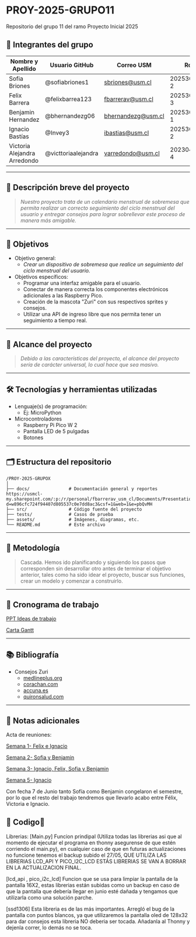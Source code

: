 # PROY-2025-GRUPO11
Repositorio del grupo 11 del ramo Proyecto Inicial 2025

## 👥 Integrantes del grupo

| Nombre y Apellido | Usuario GitHub | Correo USM               | Rol          |
| ----------------- | -------------- | ------------------------ | ------------ |
| Sofia Briones | @sofiabriones1      | sbriones@usm.cl | 202530019-2 |
| Felix Barrera | @felixbarrea123      | fbarrerav@usm.cl | 202530044-3 |
| Benjamin Hernandez | @bhernandezg06      | bhernandezg@usm.cl | 202530045-1 |
| Ignacio Bastías | @Invey3      | ibastias@usm.cl | 202530005-2 |
| Victoria Alejandra Arredondo | @victtoriaalejandra      | varredondo@usm.cl | 202304027-4 |
---

## 📝 Descripción breve del proyecto

> *Nuestro proyecto trata de un calendario menstrual de sobremesa que permita realizar un correcto seguimiento del ciclo menstrual del usuario y entregar consejos para lograr sobrellevar este proceso de manera más amigable.*

---

## 🎯 Objetivos

- Objetivo general:
  - *Crear un dispositivo de sobremesa que realice un seguimiento del ciclo menstrual del usuario.*
- Objetivos específicos:
  - Programar una interfaz amigable para el usuario.
  - Conectar de manera correcta los componentes electrónicos adicionales a las Raspberry Pico.
  - Creación de la mascota "Zuri" con sus respectivos sprites y consejos.
  - Utilizar una API de ingreso libre que nos permita tener un seguimiento a tiempo real.

---

## 🧩 Alcance del proyecto

> *Debido a las características del proyecto, el alcance del proyecto sería de carácter universal, lo cual hace que sea masivo.*

---

## 🛠️ Tecnologías y herramientas utilizadas

- Lenguaje(s) de programación:
  - Ej: MicroPython
- Microcontroladores
  - Raspberry Pi Pico W 2
  - Pantalla LED de 5 pulgadas
  - Botones

---

## 🗂️ Estructura del repositorio

```
/PROY-2025-GRUPOX
│
├── docs/               # Documentación general y reportes https://usmcl-my.sharepoint.com/:p:/r/personal/fbarrerav_usm_cl/Documents/Presentation.pptx?d=w896cfc724f94407d805537c0e7dd8ac3&csf=1&web=1&e=pbQvMH
├── src/                # Código fuente del proyecto
├── tests/              # Casos de prueba
├── assets/             # Imágenes, diagramas, etc.
└── README.md           # Este archivo
```

---

## 🧪 Metodología

> Cascada. Hemos ido planificando y siguiendo los pasos que corresponden sin desarrollar otro antes de terminar el objetivo anterior, tales como ha sido idear el proyecto, buscar sus funciones, crear un modelo y comenzar a construirlo.

---

## 📅 Cronograma de trabajo
[PPT Ideas de trabajo](https://usmcl-my.sharepoint.com/:p:/r/personal/fbarrerav_usm_cl/Documents/Presentation.pptx?d=w896cfc724f94407d805537c0e7dd8ac3&csf=1&web=1&e=7NhVeC)

[Carta Gantt](https://www.canva.com/design/DAGl8yzWOQU/XSp1lUQktS29H-8-N6rCGA/edit?utm_content=DAGl8yzWOQU&utm_campaign=designshare&utm_medium=link2&utm_source=sharebutton)


---

## 📚 Bibliografía

- Consejos Zuri
  - [medlineplus.org](https://medlineplus.gov/spanish/periodpain.html)
  - [corachan.com](https://www.corachan.com/es/blog/5-claves-para-aliviar-el-dolor-menstrual_138941)
  - [accuna.es](https://www.accuna.es/blog/10-consejos-para-aliviar-el-dolor-y-las-molestias-menstruales/)
  - [quironsalud.com](https://www.quironsalud.com/blogs/es/objetivo-peso-saludable/comer-regla-evitar-dolores)

---

## 📌 Notas adicionales
 Acta de reuniones:
 
 [Semana 1- Felix  e Ignacio](https://usmcl-my.sharepoint.com/:w:/r/personal/ibastias_usm_cl/Documents/Document.docx?d=wdc2e009554aa44fbbc51d711b3119999&csf=1&web=1&e=2eTX2p)
 
 [Semana 2- Sofia y Benjamin](https://usmcl-my.sharepoint.com/:w:/r/personal/bhernandezg_usm_cl/_layouts/15/Doc.aspx?sourcedoc=%7BAB17D1E9-66F8-4A3C-AB1B-1D78B4726D9C%7D&file=Consejos%20de%20Zuri.docx&action=default&mobileredirect=true&DefaultItemOpen=1)

 [Semana 3- Ignacio, Felix, Sofia y Benjamin](https://usmcl-my.sharepoint.com/:w:/r/personal/bhernandezg_usm_cl/Documents/Avance%2009-05-2025.docx?d=w0500a98a581a45eba419e0f90ef65ffa&csf=1&web=1&e=whpXBC)

 [Semana 5- Ignacio](https://usmcl-my.sharepoint.com/:w:/g/personal/ibastias_usm_cl/EXWgK4xpySxMjfPkhSu__RgBL6v4sAvtH_nLVat6FSwOIg?e=40eUHm)

 Con fecha 7 de Junio tanto Sofía como Benjamin congelaron el semestre, por lo que el resto del trabajo tendremos que llevarlo acabo entre Félix, Victoria e Ignacio.

 ## 📌 Codigo🤖
 
 Librerias:
 [Main.py] Funcion prindipal (Utiliza todas las librerias asi que al momento de ejecutar el programa en thonny asegurense de que estén corriendo el main.py), en cualquier caso de que en futuras actualizaciones no funcione tenemos el backup subido el 27/05, QUE UTILIZA LAS LIBRERIAS LCD_API Y PICO_I2C_LCD ESTÁS LIBRERIAS SE VAN A BORRAR EN LA ACTUALIZACION FINAL.

 
[lcd_api , pico_i2c_lcd] Funcion que se usa para limpiar la pantalla de la pantalla 16X2, estas librerias están subidas como un backup en caso de que la pantalla que debería llegar en junio esté dañada y tengamos que utilizarla como una solución parche.


[ssd1306] Esta libreria es de las más importantes. Arregló el bug de la pantalla con puntos blancos, ya que utilizaremos la pantalla oled de 128x32 para dar consejos esta libreria NO deberia ser tocada. Añadanla al Thonny y dejenla correr, lo demás no se toca.


 

 

